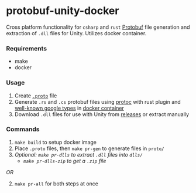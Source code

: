 # protobuf-unity-docker

Cross platform functionality for `csharp` and `rust` [Protobuf](https://developers.google.com/protocol-buffers) file generation and extraction of `.dll` files for Unity.
Utilizes docker container.

### Requirements

- make
- docker

### Usage

1. Create [`.proto`](https://developers.google.com/protocol-buffers/) file
2. Generate `.rs` and `.cs` protobuf files using [protoc](https://github.com/protocolbuffers/protobuf/releases/tag/v3.14.0) with rust plugin and [well-known google types](https://developers.google.com/protocol-buffers/docs/reference/google.protobuf) in [docker container](https://hub.docker.com/repository/docker/gameroasters/protobuf-unity)
3. Download `.dll` files for use with Unity from [releases](https://github.com/kroonhorstdino/protobuf-unity/releases) or extract manually

### Commands

1. `make build` to setup docker image
2. Place `.proto` files, then `make pr-gen` to generate files in `proto/`
3. _Optional: `make pr-dlls` to extract `.dll` files into `dlls/`_
   - _`make pr-dlls-zip` to get a `.zip` file_

_OR_

2. `make pr-all` for both steps at once

